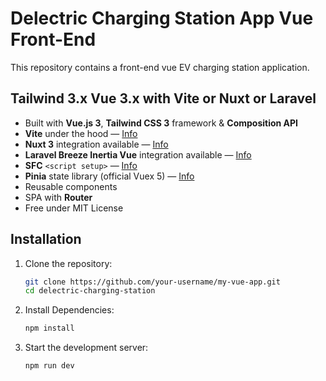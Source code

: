 # Delectric Charging Station App Vue Front-End

This repository contains a front-end vue EV charging station application.

## Tailwind 3.x Vue 3.x with Vite or Nuxt or Laravel

- Built with **Vue.js 3**, **Tailwind CSS 3** framework & **Composition API**
- **Vite** under the hood &mdash; [Info](https://vitejs.dev)
- **Nuxt 3** integration available &mdash; [Info](#nuxt-3-integration)
- **Laravel Breeze Inertia Vue** integration available &mdash; [Info](#laravel-9x-integration)
- **SFC** `<script setup>` &mdash; [Info](https://v3.vuejs.org/api/sfc-script-setup.html)
- **Pinia** state library (official Vuex 5) &mdash; [Info](https://pinia.vuejs.org/)
- Reusable components
- SPA with **Router**
- Free under MIT License

## Installation

1. Clone the repository:

   ```bash
   git clone https://github.com/your-username/my-vue-app.git
   cd delectric-charging-station
   ```

2. Install Dependencies:

   ```bash
   npm install
   ```

3. Start the development server:

   ```bash
   npm run dev
   ```
